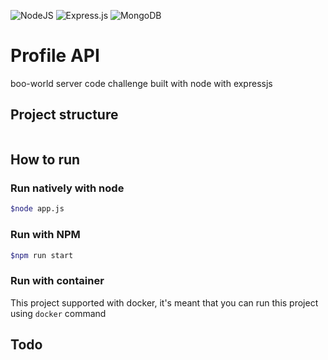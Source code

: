 ![NodeJS](https://img.shields.io/badge/node.js-6DA55F?style=for-the-badge&logo=node.js&logoColor=white)
![Express.js](https://img.shields.io/badge/express.js-%23404d59.svg?style=for-the-badge&logo=express&logoColor=%2361DAFB)
![MongoDB](https://img.shields.io/badge/MongoDB-%234ea94b.svg?style=for-the-badge&logo=mongodb&logoColor=white)

# Profile API
boo-world server code challenge built with node with expressjs


## Project structure
```markdown

```


## How to run
### Run natively with node
```bash
$node app.js
```

### Run with NPM
```bash
$npm run start
```

### Run with container
This project supported with docker, it's meant that you can run this project using `docker` command


## Todo
